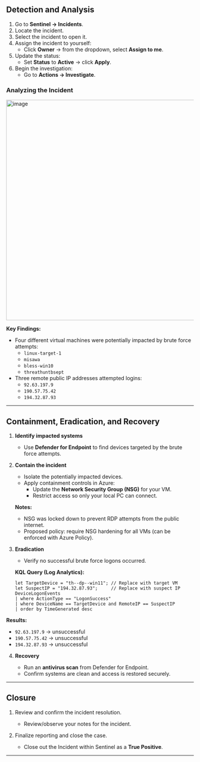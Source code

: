 ## Detection and Analysis

1. Go to **Sentinel → Incidents**.  
2. Locate the incident.  
3. Select the incident to open it.  
4. Assign the incident to yourself:  
   - Click **Owner** → from the dropdown, select **Assign to me**.  
5. Update the status:  
   - Set **Status** to **Active** → click **Apply**.  
6. Begin the investigation:  
   - Go to **Actions → Investigate**.  

### Analyzing the Incident

<img width="807" height="593" alt="image" src="https://github.com/user-attachments/assets/b0048f56-c858-4e45-bae7-e75b2f5b30c9" />

**Key Findings:**  

- Four different virtual machines were potentially impacted by brute force attempts:  
  - `linux-target-1`  
  - `misawa`  
  - `bless-win10`  
  - `threathuntbsept`  
- Three remote public IP addresses attempted logins:  
  - `92.63.197.9`  
  - `190.57.75.42`  
  - `194.32.87.93`  

---

## Containment, Eradication, and Recovery

1. **Identify impacted systems**  
   - Use **Defender for Endpoint** to find devices targeted by the brute force attempts.  

2. **Contain the incident**  
   - Isolate the potentially impacted devices.  
   - Apply containment controls in Azure:  
     - Update the **Network Security Group (NSG)** for your VM.  
     - Restrict access so only your local PC can connect.  

   **Notes:**  
   - NSG was locked down to prevent RDP attempts from the public internet.  
   - Proposed policy: require NSG hardening for all VMs (can be enforced with Azure Policy).  

3. **Eradication**  
   - Verify no successful brute force logons occurred.  

   **KQL Query (Log Analytics):**
   ```kusto
   let TargetDevice = "th--dp--win11"; // Replace with target VM
   let SuspectIP = "194.32.87.93";     // Replace with suspect IP
   DeviceLogonEvents
   | where ActionType == "LogonSuccess"
   | where DeviceName == TargetDevice and RemoteIP == SuspectIP
   | order by TimeGenerated desc

**Results:**

* `92.63.197.9` → unsuccessful
* `190.57.75.42` → unsuccessful
* `194.32.87.93` → unsuccessful

4. **Recovery**

   * Run an **antivirus scan** from Defender for Endpoint.
   * Confirm systems are clean and access is restored securely.

---

## Closure

1. Review and confirm the incident resolution.

   * Review/observe your notes for the incident.

2. Finalize reporting and close the case.

   * Close out the Incident within Sentinel as a **True Positive**.

---
